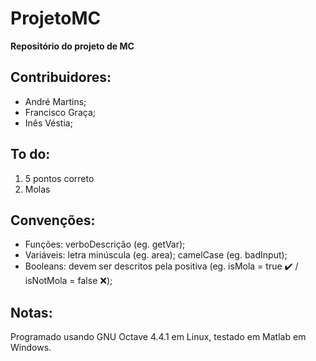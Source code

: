 # ProjetoMC

<p><b>Repositório do projeto de MC</b></p>


## Contribuidores:

* André Martins;
* Francisco Graça;
* Inês Véstia;


## To do:

1. 5 pontos correto
2. Molas


## Convenções:

* Funções: verboDescrição (eg. getVar);
* Variáveis: letra minúscula (eg. area); camelCase (eg. badInput);
* Booleans: devem ser descritos pela positiva (eg. isMola = true ✔️ / isNotMola = false ❌);


## Notas:

Programado usando GNU Octave 4.4.1 em Linux, testado em Matlab em Windows.
